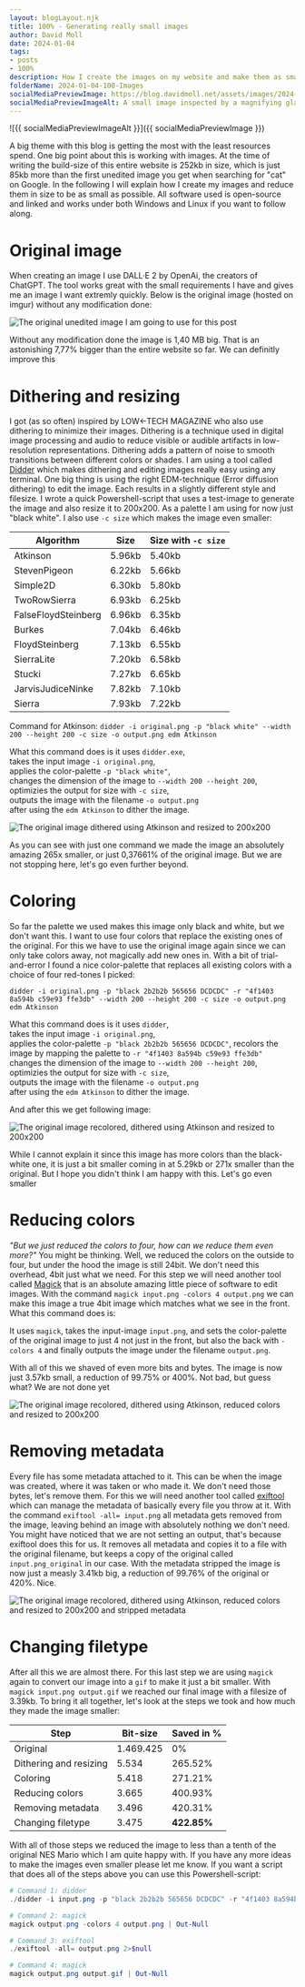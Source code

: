 ```yaml
---
layout: blogLayout.njk
title: 100% - Generating really small images
author: David Moll
date: 2024-01-04
tags: 
- posts
- 100%
description: How I create the images on my website and make them as small as possible
folderName: 2024-01-04-100-Images
socialMediaPreviewImage: https://blog.davidmoll.net/assets/images/2024-01-04-100-Images/cover.gif
socialMediaPreviewImageAlt: A small image inspected by a magnifying glass
---
```


![{{ socialMediaPreviewImageAlt }}]({{ socialMediaPreviewImage }})

A big theme with this blog is getting the most with the least resources spend. One big point about this is working with images. At the time of writing the build-size of this entire website is 252kb in size, which is just 85kb more than the first unedited image you get when searching for "cat" on Google. In the following I will explain how I create my images and reduce them in size to be as small as possible. All software used is open-source and linked and works under both Windows and Linux if you want to follow along.

# Original image

When creating an image I use DALL·E 2 by OpenAi, the creators of ChatGPT. The tool works great with the small requirements I have and gives me an image I want extremly quickly. Below is the original image (hosted on imgur) without any modification done:

![The original unedited image I am going to use for this post](https://i.imgur.com/9Z7r7F9.png)

Without any modification done the image is 1,40 MB big. That is an astonishing 7,77% bigger than the entire website so far. We can definitly improve this

# Dithering and resizing

I got (as so often) inspired by LOW←TECH MAGAZINE who also use dithering to minimize their images. Dithering is a technique used in digital image processing and audio to reduce visible or audible artifacts in low-resolution representations. Dithering adds a pattern of noise to smooth transitions between different colors or shades. I am using a tool called [Didder](https://github.com/makew0rld/didder) which makes dithering and editing images really easy using any terminal. One big thing is using the right EDM-technique (Error diffusion dithering) to edit the image. Each results in a slightly different style and filesize. I wrote a quick Powershell-script that uses a test-image to generate the image and also resize it to 200x200. As a palette I am using for now just "black white". I also use `-c size` which makes the image even smaller:

Algorithm | Size | Size with `-c size`
---|---|---
Atkinson | 5.96kb | 5.40kb
StevenPigeon | 6.22kb | 5.66kb
Simple2D | 6.30kb | 5.80kb
TwoRowSierra | 6.93kb | 6.25kb
FalseFloydSteinberg | 6.96kb | 6.35kb
Burkes | 7.04kb | 6.46kb
FloydSteinberg | 7.13kb | 6.55kb
SierraLite | 7.20kb | 6.58kb
Stucki | 7.27kb | 6.65kb
JarvisJudiceNinke | 7.82kb | 7.10kb
Sierra | 7.93kb | 7.22kb

Command for Atkinson: `didder -i original.png -p "black white" --width 200 --height 200 -c size -o output.png edm Atkinson`

What this command does is it uses `didder.exe`,  
takes the input image `-i original.png`,  
applies the color-palette `-p "black white"`,  
changes the dimension of the image to `--width 200 --height 200`,  
optimizies the output for size with `-c size`,  
outputs the image with the filename `-o output.png`  
after using the `edm Atkinson` to dither the image.

![The original image dithered using Atkinson and resized to 200x200](https://i.imgur.com/wzH8uPE.png)

As you can see with just one command we made the image an absolutely amazing 265x smaller, or just 0,37661% of the original image. But we are not stopping here, let's go even further beyond.

# Coloring

So far the palette we used makes this image only black and white, but we don't want this. I want to use four colors that replace the existing ones of the original. For this we have to use the original image again since we can only take colors away, not magically add new ones in. With a bit of trial-and-error I found a nice color-palette that replaces all existing colors with a choice of four red-tones I picked:

`didder -i original.png -p "black 2b2b2b 565656 DCDCDC" -r "4f1403 8a594b c59e93 ffe3db" --width 200 --height 200 -c size -o output.png edm Atkinson`

What this command does is it uses `didder`,  
takes the input image `-i original.png`,  
applies the color-palette `-p "black 2b2b2b 565656 DCDCDC"`, 
recolors the image by mapping the palette to `-r "4f1403 8a594b c59e93 ffe3db"` 
changes the dimension of the image to `--width 200 --height 200`,  
optimizies the output for size with `-c size`,  
outputs the image with the filename `-o output.png`  
after using the `edm Atkinson` to dither the image.

And after this we get following image:

![The original image recolored, dithered using Atkinson and resized to 200x200](https://i.imgur.com/CKUc4a2.png)

While I cannot explain it since this image has more colors than the black-white one, it is just a bit smaller coming in at 5.29kb or 271x smaller than the original. But I hope you didn't think I am happy with this. Let's go even smaller

# Reducing colors

*"But we just reduced the colors to four, how can we reduce them even more?"* You might be thinking. Well, we reduced the colors on the outside to four, but under the hood the image is still 24bit. We don't need this overhead, 4bit just what we need. For this step we will need another tool called [Magick](https://www.imagemagick.org/script/magick.php) that is an absolute amazing little piece of software to edit images. With the command `magick input.png -colors 4 output.png` we can make this image a true 4bit image which matches what we see in the front. What this command does is:

It uses `magick`,
takes the input-image `input.png`,
and sets the color-palette of the original image to just 4 not just in the front, but also the back with `-colors 4`
and finally outputs the image under the filename `output.png`.

With all of this we shaved of even more bits and bytes. The image is now just 3.57kb small, a reduction of 99.75% or 400%. Not bad, but guess what? We are not done yet

![The original image recolored, dithered using Atkinson, reduced colors and resized to 200x200](https://i.imgur.com/05D55wl.png)

# Removing metadata

Every file has some metadata attached to it. This can be when the image was created, where it was taken or who made it. We don't need those bytes, let's remove them. For this we will need another tool called [exiftool](https://exiftool.org/) which can manage the metadata of basically every file you throw at it. With the command `exiftool -all= input.png` all metadata gets removed from the image, leaving behind an image with absolutely nothing we don't need. You might have noticed that we are not setting an output, that's because exiftool does this for us. It removes all metadata and copies it to a file with the original filename, but keeps a copy of the original called `input.png_original` in our case. With the metadata stripped the image is now just a measly 3.41kb big, a reduction of 99.76% of the original or 420%. Nice.

![The original image recolored, dithered using Atkinson, reduced colors and resized to 200x200 and stripped metadata](https://i.imgur.com/rwT3TGF.png)

# Changing filetype

After all this we are almost there. For this last step we are using `magick` again to convert our image into a `gif` to make it just a bit smaller. With `magick input.png output.gif` we reached our final image with a filesize of 3.39kb. To bring it all together, let's look at the steps we took and how much they made the image smaller:

Step | Bit-size | Saved in %
---|---|---
Original | 1.469.425 | 0%
Dithering and resizing |  5.534 | 265.52%
Coloring | 5.418 | 271.21%
Reducing colors | 3.665 | 400.93%
Removing metadata | 3.496 | 420.31%
Changing filetype | 3.475 | **422.85%**

With all of those steps we reduced the image to less than a tenth of the original NES Mario which I am quite happy with. If you have any more ideas to make the images even smaller please let me know. If you want a script that does all of the steps above you can use this Powershell-script:

```ps1
# Command 1: didder
./didder -i input.png -p "black 2b2b2b 565656 DCDCDC" -r "4f1403 8a594b c59e93 ffe3db" --width 200 --height 200 -c size -o output.png edm Atkinson | Out-Null

# Command 2: magick
magick output.png -colors 4 output.png | Out-Null

# Command 3: exiftool
./exiftool -all= output.png 2>$null

# Command 4: magick
magick output.png output.gif | Out-Null
```